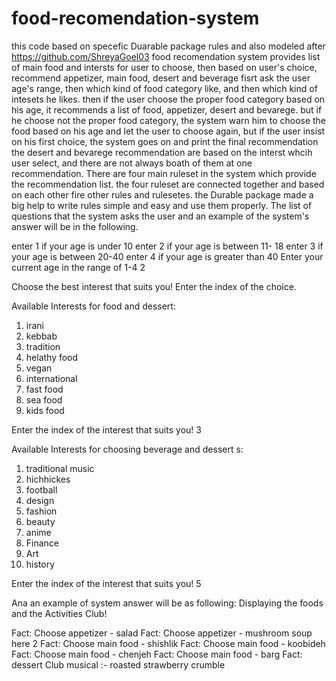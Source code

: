 # food-recomendation-system
this code based on specefic Duarable package rules and also modeled after https://github.com/ShreyaGoel03
food recomendation system provides list of main food and intersts for user to choose, then based on user's choice, recommend appetizer, main food, desert and beverage
fisrt ask the user age's range, then which kind of food category like, and then which kind of intesets he likes. 
then if the user choose the proper food category based on his age, it recommends a list of food, appetizer, desert and bevarege. but if he choose not the proper food category, the system warn him to choose the food based on his age and let the user to choose again, but if the user insist on his first choice, the system goes on and print the final recommendation
the desert and bevarege recommendation are based on the interst whcih user select, and there are not always boath of them at one recommendation.
There are four main ruleset in the system which provide the recommendation list. the four ruleset are connected together and based on each other fire other rules and rulesetes. the Durable package made a big help to write rules simple and easy and use them properly.
The list of questions that the system asks the user and an example of the system's answer will be in the  following.


enter 1 if your age is under 10
 enter 2 if your age is between 11- 18
 enter 3 if your age is between 20-40
 enter 4 if your age is greater than 40
Enter your current age in the range of 1-4 2

Choose the best interest that suits you! Enter the index of the choice. 


Available Interests for food and dessert: 

 1. irani 
 2. kebbab 
 3. tradition 
 4. helathy food 
 5. vegan 
 6. international 
 7. fast food 
 8. sea food 
 9. kids food 
 

Enter the index of the interest that suits you! 3


Available Interests for choosing beverage and dessert s: 

 1. traditional music 
 2. hichhickes  
 3. football  
 4. design 
 5. fashion 
 6. beauty
 7. anime 
 8. Finance 
 9. Art 
 10. history

Enter the index of the interest that suits you! 5


Ana an example of system answer will be as following:
Displaying the foods and the  Activities Club! 

Fact: Choose appetizer -  salad
Fact: Choose appetizer -  mushroom soup
here 2
Fact: Choose main food -  shishlik
Fact: Choose main food -  koobideh
Fact: Choose main food -  chenjeh
Fact: Choose main food -  barg
Fact: dessert Club musical :- roasted strawberry crumble


 
